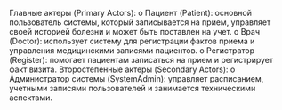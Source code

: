 Главные актеры (Primary Actors):
o  Пациент (Patient): основной пользователь системы, который записывается на прием, управляет своей историей болезни и может быть поставлен на учет.
o  Врач (Doctor): использует систему для регистрации фактов приема и управления медицинскими записями пациентов.
o  Регистратор (Register): помогает пациентам записаться на прием и регистрирует факт визита.
Второстепенные актеры (Secondary Actors):
o  Администратор системы (SystemAdmin): управляет расписанием, учетными записями пользователей и занимается техническими аспектами.
